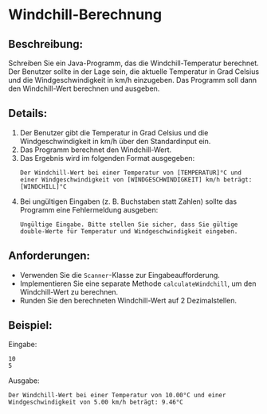 # Windchill-Berechnung

## Beschreibung:

Schreiben Sie ein Java-Programm, das die Windchill-Temperatur berechnet. Der Benutzer sollte in der Lage sein, die aktuelle Temperatur in Grad Celsius und die Windgeschwindigkeit in km/h einzugeben. Das Programm soll dann den Windchill-Wert berechnen und ausgeben.

## Details:

1. Der Benutzer gibt die Temperatur in Grad Celsius und die Windgeschwindigkeit in km/h über den Standardinput ein.
2. Das Programm berechnet den Windchill-Wert.
3. Das Ergebnis wird im folgenden Format ausgegeben:
   ```
   Der Windchill-Wert bei einer Temperatur von [TEMPERATUR]°C und einer Windgeschwindigkeit von [WINDGESCHWINDIGKEIT] km/h beträgt: [WINDCHILL]°C
   ```
4. Bei ungültigen Eingaben (z. B. Buchstaben statt Zahlen) sollte das Programm eine Fehlermeldung ausgeben:
   ```
   Ungültige Eingabe. Bitte stellen Sie sicher, dass Sie gültige double-Werte für Temperatur und Windgeschwindigkeit eingeben.
   ```

## Anforderungen:

- Verwenden Sie die `Scanner`-Klasse zur Eingabeaufforderung.
- Implementieren Sie eine separate Methode `calculateWindchill`, um den Windchill-Wert zu berechnen.
- Runden Sie den berechneten Windchill-Wert auf 2 Dezimalstellen.

## Beispiel:

Eingabe:
```
10
5
```

Ausgabe:
```
Der Windchill-Wert bei einer Temperatur von 10.00°C und einer Windgeschwindigkeit von 5.00 km/h beträgt: 9.46°C
```
